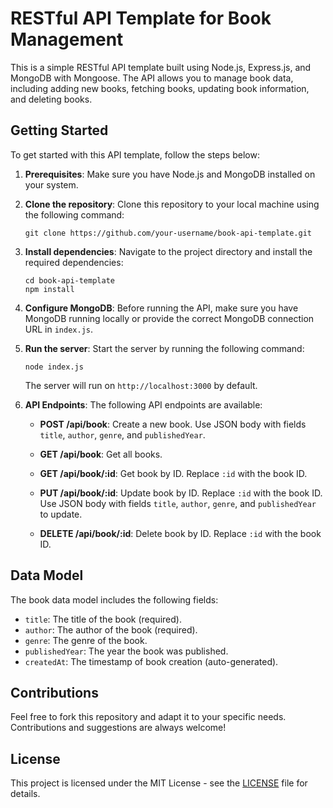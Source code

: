 
# RESTful API Template for Book Management

This is a simple RESTful API template built using Node.js, Express.js, and MongoDB with Mongoose. The API allows you to manage book data, including adding new books, fetching books, updating book information, and deleting books.

## Getting Started

To get started with this API template, follow the steps below:

1. **Prerequisites**: Make sure you have Node.js and MongoDB installed on your system.

2. **Clone the repository**: Clone this repository to your local machine using the following command:

   ```
   git clone https://github.com/your-username/book-api-template.git
   ```

3. **Install dependencies**: Navigate to the project directory and install the required dependencies:

   ```
   cd book-api-template
   npm install
   ```

4. **Configure MongoDB**: Before running the API, make sure you have MongoDB running locally or provide the correct MongoDB connection URL in `index.js`.

5. **Run the server**: Start the server by running the following command:

   ```
   node index.js
   ```

   The server will run on `http://localhost:3000` by default.

6. **API Endpoints**: The following API endpoints are available:

   - **POST /api/book**: Create a new book. Use JSON body with fields `title`, `author`, `genre`, and `publishedYear`.

   - **GET /api/book**: Get all books.

   - **GET /api/book/:id**: Get book by ID. Replace `:id` with the book ID.

   - **PUT /api/book/:id**: Update book by ID. Replace `:id` with the book ID. Use JSON body with fields `title`, `author`, `genre`, and `publishedYear` to update.

   - **DELETE /api/book/:id**: Delete book by ID. Replace `:id` with the book ID.

## Data Model

The book data model includes the following fields:

- `title`: The title of the book (required).
- `author`: The author of the book (required).
- `genre`: The genre of the book.
- `publishedYear`: The year the book was published.
- `createdAt`: The timestamp of book creation (auto-generated).

## Contributions

Feel free to fork this repository and adapt it to your specific needs. Contributions and suggestions are always welcome!

## License

This project is licensed under the MIT License - see the [LICENSE](LICENSE) file for details.
```

